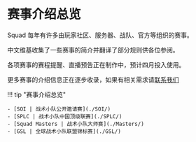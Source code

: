 # 赛事介绍总览

Squad 每年有许多由玩家社区、服务器、战队、官方等组织的赛事。

中文维基收集了一些赛事的简介并翻译了部分规则供各位参阅。

各项赛事的赛程提醒、直播预告正在制作中，预计四月投入使用。

更多赛事的介绍信息正在逐步收录，如果有相关需求请[联系我们](/Intro/About#_4)

!!! tip "赛事介绍总览"

    - [SOI | 战术小队公开邀请赛](./SOI/)
    - [SPLC | 战术小队中国顶级联赛](./SPLC/)
    - [Squad Masters | 战术小队大师赛](./Masters/)
    - [GSL | 全球战术小队联盟锦标赛](./GSL/)